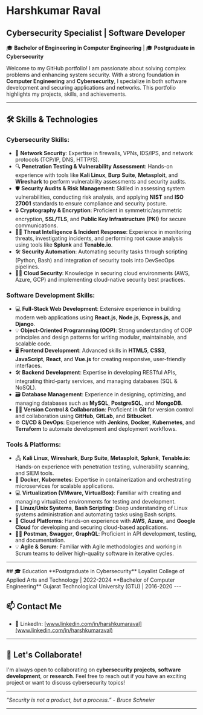 # Harshkumar Raval

## Cybersecurity Specialist | Software Developer  
🎓 **Bachelor of Engineering  in Computer Engineering** | 🎓 **Postgraduate in Cybersecurity**

Welcome to my GitHub portfolio! I am passionate about solving complex problems and enhancing system security. With a strong foundation in **Computer Engineering** and **Cybersecurity**, I specialize in both software development and securing applications and networks. This portfolio highlights my projects, skills, and achievements.

---

## 🛠️ Skills & Technologies

### **Cybersecurity Skills:**
- 🔐 **Network Security**: Expertise in firewalls, VPNs, IDS/IPS, and network protocols (TCP/IP, DNS, HTTP/S).
- 🔍 **Penetration Testing & Vulnerability Assessment**: Hands-on experience with tools like **Kali Linux**, **Burp Suite**, **Metasploit**, and **Wireshark** to perform vulnerability assessments and security audits.
- 🛡️ **Security Audits & Risk Management**: Skilled in assessing system vulnerabilities, conducting risk analysis, and applying **NIST** and **ISO 27001** standards to ensure compliance and security posture.
- 🔒 **Cryptography & Encryption**: Proficient in symmetric/asymmetric encryption, **SSL/TLS**, and **Public Key Infrastructure (PKI)** for secure communications.
- 🧑‍💻 **Threat Intelligence & Incident Response**: Experience in monitoring threats, investigating incidents, and performing root cause analysis using tools like **Splunk** and **Tenable.io**.
- 🛠️ **Security Automation**: Automating security tasks through scripting (Python, Bash) and integration of security tools into DevSecOps pipelines.
- 🧑‍💻 **Cloud Security**: Knowledge in securing cloud environments (AWS, Azure, GCP) and implementing cloud-native security best practices.

### **Software Development Skills:**
- 💻 **Full-Stack Web Development**: Extensive experience in building modern web applications using **React.js**, **Node.js**, **Express.js**, and **Django**.
- 💡 **Object-Oriented Programming (OOP)**: Strong understanding of OOP principles and design patterns for writing modular, maintainable, and scalable code.
- 🖥️ **Frontend Development**: Advanced skills in **HTML5**, **CSS3**, **JavaScript**, **React**, and **Vue.js** for creating responsive, user-friendly interfaces.
- 🛠️ **Backend Development**: Expertise in developing RESTful APIs, integrating third-party services, and managing databases (SQL & NoSQL).
- 🗃️ **Database Management**: Experience in designing, optimizing, and managing databases such as **MySQL**, **PostgreSQL**, and **MongoDB**.
- 🧑‍💻 **Version Control & Collaboration**: Proficient in **Git** for version control and collaboration using **GitHub**, **GitLab**, and **Bitbucket**.
- ⚙️ **CI/CD & DevOps**: Experience with **Jenkins**, **Docker**, **Kubernetes**, and **Terraform** to automate development and deployment workflows.

### **Tools & Platforms:**
- 🖧 **Kali Linux**, **Wireshark**, **Burp Suite**, **Metasploit**, **Splunk**, **Tenable.io**: Hands-on experience with penetration testing, vulnerability scanning, and SIEM tools.
- 🧩 **Docker**, **Kubernetes**: Expertise in containerization and orchestrating microservices for scalable applications.
- 💻 **Virtualization (VMware, VirtualBox)**: Familiar with creating and managing virtualized environments for testing and development.
- 🔧 **Linux/Unix Systems**, **Bash Scripting**: Deep understanding of Linux systems administration and automating tasks using Bash scripts.
- 🔨 **Cloud Platforms**: Hands-on experience with **AWS**, **Azure**, and **Google Cloud** for developing and securing cloud-based applications.
- 🧑‍💻 **Postman**, **Swagger**, **GraphQL**: Proficient in API development, testing, and documentation.
- 💡 **Agile & Scrum**: Familiar with Agile methodologies and working in Scrum teams to deliver high-quality software in iterative cycles.


---

<!-- ## 📂 Projects

### 1. [Cybersecurity Vulnerability Scanner](https://github.com/yourusername/project1)
**Description:**  
A tool designed to perform vulnerability scanning and identify security issues on web applications. Uses automated scripts and open-source security tools to report vulnerabilities in real-time.

**Key Features:**
- Scans for OWASP Top 10 vulnerabilities
- Integrates with CI/CD pipelines for security automation
- Detailed vulnerability reports

![Vulnerability Scanner Screenshot](https://your-image-link.com)

**Tech Stack:** Python, Docker, OpenVAS, Burp Suite

---

### 2. [Secure File Encryption System](https://github.com/yourusername/project2)
**Description:**  
A file encryption application that uses AES and RSA encryption algorithms to secure sensitive data, ensuring safe data transfer over the network.

**Key Features:**
- AES and RSA encryption algorithms
- Secure key management
- File integrity checks using hash functions

![Encryption System Screenshot](https://your-image-link.com)

**Tech Stack:** Python, Cryptography, Flask

---

### 3. [Full-Stack E-commerce Web Application](https://github.com/yourusername/project3)
**Description:**  
An end-to-end e-commerce platform for users to browse, purchase products, and track orders. Includes secure user authentication and payment gateway integration.

**Key Features:**
- Secure user authentication and authorization
- Payment integration with Stripe
- Product catalog and order tracking

![E-commerce Web App Screenshot](https://your-image-link.com)

**Tech Stack:** React, Node.js, Express.js, MongoDB, Stripe API

---  --!>

## 🎓 Education

**Postgraduate in Cybersecurity**  
Loyalist College of Applied Arts and Technology | 2022-2024

**Bachelor of Computer Engineering**  
Gujarat Technological University (GTU) | 2016-2020

---

 <!-- ## 🏅 Certifications

- Certified Ethical Hacker (CEH)
- CompTIA Security+
- AWS Certified Security Specialty
- Cisco Certified Network Associate (CCNA) 

---

## 📝 Blog & Articles

Check out my [personal blog](https://www.yourwebsite.com) where I write about **cybersecurity trends**, **secure coding practices**, and **software development**.

---  -->

## 📫 Contact Me

<!--- 📧 Email: [your.email@example.com](mailto:your.email@example.com) -->
- 💼 LinkedIn: [www.linkedin.com/in/harshkumaraval](www.linkedin.com/in/harshkumaraval)
<!--- 🐦 Twitter: [@yourtwitterhandle](https://twitter.com/yourtwitterhandle) -->
<!--- 🌐 Website: [www.yourwebsite.com](https://www.yourwebsite.com) -->

---

## 🔗 Let's Collaborate!

I'm always open to collaborating on **cybersecurity projects**, **software development**, or **research**. Feel free to reach out if you have an exciting project or want to discuss cybersecurity topics!

---

*“Security is not a product, but a process.” - Bruce Schneier*

---

<!-- ## 📍 Extra Features

You can add **badges** to show your skills and achievements, like this:

![Python](https://img.shields.io/badge/Python-3.8-blue)
![JavaScript](https://img.shields.io/badge/JavaScript-ES6-yellow)
![Kali Linux](https://img.shields.io/badge/Kali-Linux-black)
![AWS Certified](https://img.shields.io/badge/AWS-Certified-green) -->
